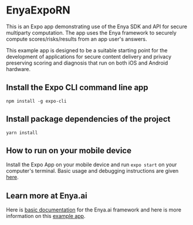 # EnyaExpoRN

This is an Expo app demonstrating use of the Enya SDK and API for secure multiparty computation. The app uses the Enya framework to securely compute scores/risks/results from an app user's answers. 

This example app is designed to be a suitable starting point for the development of applications for secure content delivery and privacy preserving scoring and diagnosis that run on both iOS and Android hardware. 

## Install the Expo CLI command line app

`npm install -g expo-cli`

## Install package dependencies of the project

`yarn install`

## How to run on your mobile device

Install the Expo App on your mobile device and run `expo start` on your computer's terminal. Basic usage and debugging instructions are given [here](https://docs.expo.io/versions/latest).

## Learn more at Enya.ai

Here is [basic documentation](https://www.enya.ai/doc_start.html) for the Enya.ai framework and here is more information on this [example app](https://www.enya.ai/doc_app.html).
